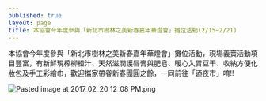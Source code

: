 ```yaml
---
published: true
layout: page
title: 本協會今年度參與「新北市樹林之美新春嘉年華燈會」攤位活動(2/15~2/21)
---
```


本協會今年度參與「新北市樹林之美新春嘉年華燈會」攤位活動，現場義賣活動項目豐富，有新鮮現榨柳橙汁、天然滋潤護唇膏與肥皂、暖心入胃豆干、收納方便化妝包及手工彩繪巾，歡迎攜家帶眷新春團圓之餘，一同前往「迺夜市」唷!!


![Pasted image at 2017_02_20 12_08 PM.png]({{site.baseurl}}/static_files/upload_images/新北市樹林之美新春嘉年華燈會.jpg)
